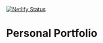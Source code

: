 [![Netlify Status](https://api.netlify.com/api/v1/badges/b732abb1-1521-4e48-ad01-1cc831f873cb/deploy-status)](https://app.netlify.com/sites/younessbella/deploys)
# Personal Portfolio

